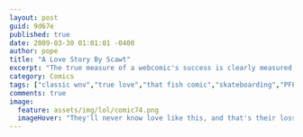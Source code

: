 ```yaml
---
layout: post
guid: 9d67e
published: true
date: 2009-03-30 01:01:01 -0400
author: pope
title: "A Love Story By Scawt"
excerpt: "The true measure of a webcomic's success is clearly measured by its ability to recycle content and slap some new text onto it, calling it a brand new comic. We would never do that. I swear. "
category: Comics
tags: ["classic wnv","true love","that fish comic","skateboarding","PFFFFT NERD"]
comments: true 
image:
  feature: assets/img/lol/comic74.png
  imageHover: "They'll never know love like this, and that's their loss."
---
```


